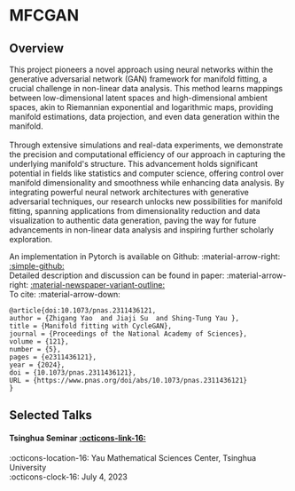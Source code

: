 # MFCGAN
## Overview
<div class="justify-text">
This project pioneers a novel approach using neural networks within the generative adversarial network (GAN) framework for manifold fitting, a crucial challenge in non-linear data analysis. This method learns mappings between low-dimensional latent spaces and high-dimensional ambient spaces, akin to Riemannian exponential and logarithmic maps, providing manifold estimations, data projection, and even data generation within the manifold.
<br><br>
Through extensive simulations and real-data experiments, we demonstrate the precision and computational efficiency of our approach in capturing the underlying manifold's structure. This advancement holds significant potential in fields like statistics and computer science, offering control over manifold dimensionality and smoothness while enhancing data analysis. By integrating powerful neural network architectures with generative adversarial techniques, our research unlocks new possibilities for manifold fitting, spanning applications from dimensionality reduction and data visualization to authentic data generation, paving the way for future advancements in non-linear data analysis and inspiring further scholarly exploration.
</div>

An implementation in Pytorch is available on Github: :material-arrow-right: <a href="https://github.com/zhigang-yao/MFCGAN" class="btn-href">:simple-github:</a>  
Detailed description and discussion can be found in paper: :material-arrow-right: <a href="https://www.pnas.org/doi/10.1073/pnas.2311436121" class="btn-href">:material-newspaper-variant-outline:</a>  
To cite: :material-arrow-down:
```
@article{doi:10.1073/pnas.2311436121,
author = {Zhigang Yao  and Jiaji Su  and Shing-Tung Yau },
title = {Manifold fitting with CycleGAN},
journal = {Proceedings of the National Academy of Sciences},
volume = {121},
number = {5},
pages = {e2311436121},
year = {2024},
doi = {10.1073/pnas.2311436121},
URL = {https://www.pnas.org/doi/abs/10.1073/pnas.2311436121}
}

```

## Selected Talks

#### Tsinghua Seminar <a href="https://ymsc.tsinghua.edu.cn/info/1057/3622.htm" class="btn-href">:octicons-link-16:</a> 

:octicons-location-16: Yau Mathematical Sciences Center, Tsinghua University  
:octicons-clock-16: July 4, 2023